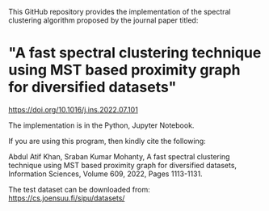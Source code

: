 This GitHub repository provides the implementation of the spectral clustering algorithm proposed by the journal paper titled:
# "A fast spectral clustering technique using MST based proximity graph for diversified datasets"
https://doi.org/10.1016/j.ins.2022.07.101


The implementation is in the Python, Jupyter Notebook.

If you are using this program, then kindly cite the following:

Abdul Atif Khan, Sraban Kumar Mohanty, A fast spectral clustering technique using MST based proximity graph for diversified datasets, Information Sciences, Volume 609, 2022, Pages 1113-1131.

The test dataset can be downloaded from: https://cs.joensuu.fi/sipu/datasets/
